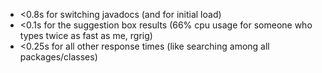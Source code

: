   * <0.8s for switching javadocs (and for initial load)
  * <0.1s for the suggestion box results (66% cpu usage for someone who types twice as fast as me, rgrig)
  * <0.25s for all other response times (like searching among all packages/classes)